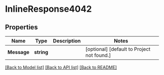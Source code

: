 # InlineResponse4042

## Properties
Name | Type | Description | Notes
------------ | ------------- | ------------- | -------------
**Message** | **string** |  | [optional] [default to Project not found.]

[[Back to Model list]](../README.md#documentation-for-models) [[Back to API list]](../README.md#documentation-for-api-endpoints) [[Back to README]](../README.md)

